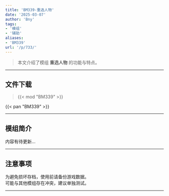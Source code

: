 ```yaml
---
title: 'BM339-重选人物'
date: '2025-03-07'
author: 'Bny'
tags:
- '模组'
- '辅助'
aliases:
- 'BM339'
url: '/p/733/'
---
```


> 本文介绍了模组 **重选人物** 的功能与特点。

---

## 文件下载  

> {{< mod "BM339" >}}  

{{< pan "BM339" >}}  

---

## 模组简介

>  
内容有待更新...  

---

## 注意事项

>  
为避免损坏存档，使用前请备份游戏数据。  
可能与其他模组存在冲突，建议单独测试。  

---

